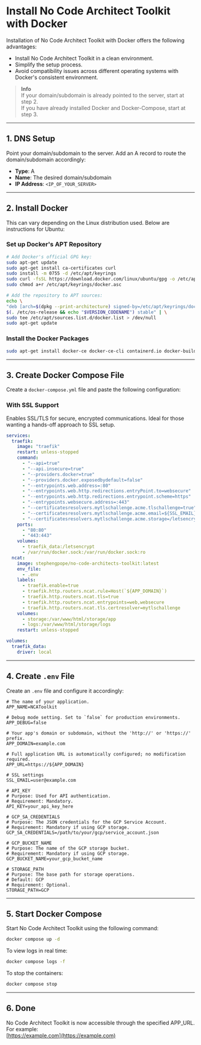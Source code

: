 # Install No Code Architect Toolkit with Docker

Installation of No Code Architect Toolkit with Docker offers the following advantages:
- Install No Code Architect Toolkit in a clean environment.
- Simplify the setup process.
- Avoid compatibility issues across different operating systems with Docker's consistent environment.

> **Info**  
> If your domain/subdomain is already pointed to the server, start at step 2.  
> If you have already installed Docker and Docker-Compose, start at step 3.

---

## 1. DNS Setup

Point your domain/subdomain to the server. Add an A record to route the domain/subdomain accordingly:

- **Type**: A  
- **Name**: The desired domain/subdomain  
- **IP Address**: `<IP_OF_YOUR_SERVER>`  

---

## 2. Install Docker

This can vary depending on the Linux distribution used. Below are instructions for Ubuntu:

### Set up Docker's APT Repository

```bash
# Add Docker's official GPG key:
sudo apt-get update
sudo apt-get install ca-certificates curl
sudo install -m 0755 -d /etc/apt/keyrings
sudo curl -fsSL https://download.docker.com/linux/ubuntu/gpg -o /etc/apt/keyrings/docker.asc
sudo chmod a+r /etc/apt/keyrings/docker.asc

# Add the repository to APT sources:
echo \
"deb [arch=$(dpkg --print-architecture) signed-by=/etc/apt/keyrings/docker.asc] https://download.docker.com/linux/ubuntu \
$(. /etc/os-release && echo "$VERSION_CODENAME") stable" | \
sudo tee /etc/apt/sources.list.d/docker.list > /dev/null
sudo apt-get update
```

### Install the Docker Packages

```bash
sudo apt-get install docker-ce docker-ce-cli containerd.io docker-buildx-plugin docker-compose-plugin
```

---

## 3. Create Docker Compose File

Create a `docker-compose.yml` file and paste the following configuration:

### With SSL Support
Enables SSL/TLS for secure, encrypted communications. Ideal for those wanting a hands-off approach to SSL setup.

```yaml
services:
  traefik:
    image: "traefik"
    restart: unless-stopped
    command:
      - "--api=true"
      - "--api.insecure=true"
      - "--providers.docker=true"
      - "--providers.docker.exposedbydefault=false"
      - "--entrypoints.web.address=:80"
      - "--entrypoints.web.http.redirections.entryPoint.to=websecure"
      - "--entrypoints.web.http.redirections.entrypoint.scheme=https"
      - "--entrypoints.websecure.address=:443"
      - "--certificatesresolvers.mytlschallenge.acme.tlschallenge=true"
      - "--certificatesresolvers.mytlschallenge.acme.email=${SSL_EMAIL}"
      - "--certificatesresolvers.mytlschallenge.acme.storage=/letsencrypt/acme.json"
    ports:
      - "80:80"
      - "443:443"
    volumes:
      - traefik_data:/letsencrypt
      - /var/run/docker.sock:/var/run/docker.sock:ro
  ncat:
    image: stephengpope/no-code-architects-toolkit:latest
    env_file:
      - .env
    labels:
      - traefik.enable=true
      - traefik.http.routers.ncat.rule=Host(`${APP_DOMAIN}`)
      - traefik.http.routers.ncat.tls=true
      - traefik.http.routers.ncat.entrypoints=web,websecure
      - traefik.http.routers.ncat.tls.certresolver=mytlschallenge
    volumes:
      - storage:/var/www/html/storage/app
      - logs:/var/www/html/storage/logs
    restart: unless-stopped

volumes:
  traefik_data:
    driver: local
```

---

## 4. Create `.env` File

Create an `.env` file and configure it accordingly:

```env
# The name of your application.
APP_NAME=NCAToolkit

# Debug mode setting. Set to `false` for production environments.
APP_DEBUG=false

# Your app's domain or subdomain, without the 'http://' or 'https://' prefix.
APP_DOMAIN=example.com

# Full application URL is automatically configured; no modification required.
APP_URL=https://${APP_DOMAIN}

# SSL settings
SSL_EMAIL=user@example.com

# API_KEY
# Purpose: Used for API authentication.
# Requirement: Mandatory.
API_KEY=your_api_key_here

# GCP_SA_CREDENTIALS
# Purpose: The JSON credentials for the GCP Service Account.
# Requirement: Mandatory if using GCP storage.
GCP_SA_CREDENTIALS=/path/to/your/gcp/service_account.json

# GCP_BUCKET_NAME
# Purpose: The name of the GCP storage bucket.
# Requirement: Mandatory if using GCP storage.
GCP_BUCKET_NAME=your_gcp_bucket_name

# STORAGE_PATH
# Purpose: The base path for storage operations.
# Default: GCP
# Requirement: Optional.
STORAGE_PATH=GCP

```

---

## 5. Start Docker Compose

Start No Code Architect Toolkit  using the following command:

```bash
docker compose up -d
```

To view logs in real time:

```bash
docker compose logs -f
```

To stop the containers:

```bash
docker compose stop
```

---

## 6. Done

No Code Architect Toolkit is now accessible through the specified APP_URL. For example:  
[https://example.com](https://example.com)
